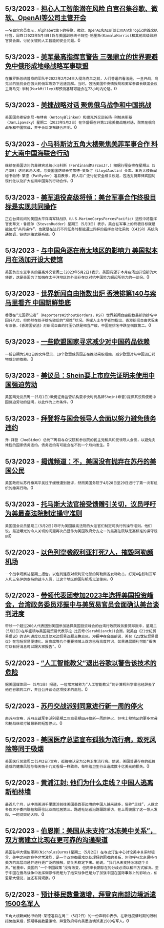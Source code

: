 
  ## 5/3/2023 - [担心人工智能潜在风险 白宫召集谷歌、微软、OpenAI等公司主管开会](https://www.voachinese.com/a/white-house-calls-google-microsoft-for-ai-safety-meeting-20230503/7076615.html)
 ```一名白宫官员表示，Alphabet旗下的谷歌、微软、OpenAI和AI新创公司Anthropic的首席执行官，周四(2023年5月4日)将与美国副总统卡玛拉·哈里斯(KamalaHarris)和其他高级政府官员会面，讨论关键的人工智能的安全问题。```0
  ## 5/3/2023 - [美军最高指挥官警告 三强鼎立的世界要避免中俄形成地缘战略军事联盟](https://www.voachinese.com/a/top-us-general-warns-of-china-russia-strategic-alliance-20230503/7076578.html)
 ```在俄罗斯总统普京的军队于2022年2月24日入侵乌克兰之前，人们普遍的看法是，一旦开战，乌克兰的抵抗会在强大的俄军攻势下迅速瓦解。当时，包括美国中央情报局和美军参谋长联席会议主席马克·米利(MarkMilley)都预测基辅可能会在72小时内沦陷。```0
  ## 5/3/2023 - [美捷战略对话 聚焦俄乌战争和中国挑战](https://www.voachinese.com/a/us-czech-china-20230503/7076569.html)
 ```美国国务卿安东尼·布林肯（AntonyBlinken）和捷克外交部长扬·利帕夫斯基（JanLipavsky）星期二（2023年5月2日）在华盛顿召开第11轮美捷战略对话，聚焦在俄乌战争和中国挑战，并于会后发布联合声明。```0
  ## 5/3/2023 - [小马科斯访五角大楼聚焦美菲军事合作 料扩大南中国海联合行动](https://www.voachinese.com/a/us-philippines-defense-alliance-and-cooperation-20230503/7076564.html)
 ```继续在美国访问的菲律宾总统小马科斯（FerdinandMarcosJr.）根据行程安排在星期三（5月3日）访问五角大楼，与美国国防部长劳埃德·奥斯汀（LloydAustin）会面。五角大楼新闻秘书帕特·莱德（PatRyder）准将表示，两人将广泛讨论安全相关议题，包括支持菲律宾国防现代化以及扩大在南中国海的行动合作。```0
  ## 5/3/2023 - [美军退役高级将领：美台军事合作终极目标是实现共同操作](https://www.voachinese.com/a/us-taiwan-military-ultimate-goal-interoperability-20230503/7076439.html)
 ```正在台湾访问的美国太平洋海军陆战队（U.S.MarineCorpsForcesPacific）退役中將指挥官史蒂文‧鲁德尔（StevenRudder）星期三（5月3日）表示，美台在军事上的终极目标就是能达成“共同操作”，也就是在进行不同任务时都能通过同样的指挥自动化系统（C4ISR）系统沟通协调，链结网络武器系统。```0
  ## 5/3/2023 - [与中国角逐在南太地区的影响力 美国拟本月在汤加开设大使馆](https://www.voachinese.com/a/us-to-open-embassy-in-tonga-this-month-20230503/7076428.html)
 ```美国负责东亚事务的最高外交官周二(2023年5月2日)表示，美国有望于本月在汤加开设新的大使馆，这是美国为了加强在太平洋地区的外交存在以对抗中国势力崛起所努力的一部份。```0
  ## 5/3/2023 - [世界新闻自由指数出炉 香港排第140与索马里看齐 中国朝鲜垫底](https://www.voachinese.com/a/world-press-freedom-index-hong-kong-china-20230503/7076397.html)
 ```香港在“无国界记者”（ReportersWithoutBorders，RSF）世界新闻自由指数最新的排名中回升八位，但仍然在处于排名较后的“艰难”状况。传媒人士与学者均指出，香港新闻自由状况未有改善，《香港国安法》对新闻自由的打压仍然是相当严峻。中国在排名中跌至倒数第二。```0
  ## 5/3/2023 - [一些欧盟国家寻求减少对中国药品依赖](https://www.voachinese.com/a/group-of-eu-states-seeks-to-reduce-dependency-on-china-for-pharmaceuticals-20230502/7075955.html)
 ```一份日期为5月2日的文件显示，19个欧盟成员国正在推动采取措施，减少欧盟对从中国进口药物成分的依赖。```0
  ## 5/3/2023 - [美议员：Shein要上市应先证明未使用中国强迫劳动](https://www.voachinese.com/a/us-lawmakers-urge-scrutiny-of-fashion-firm-shein-over-forced-labor-reports-20230502/7076290.html)
 ```美国两党议员周一(5月1日)敦促证券监管机构要求快时尚品牌Shein(希音)提供其没有使用中国强迫劳动的证明，以此作为上市条件。```0
  ## 5/3/2023 - [拜登将与国会领导人会面以努力避免债务违约](https://www.voachinese.com/a/biden-to-meet-with-congressional-leaders-in-effort-to-avoid-default-20230502/7076303.html)
 ```乔·拜登（JoeBiden）总统下周将与众议院和参议院的民主党和共和党领导人会面，以避免灾难性的国家债务违约。债务违约有可能会在不到一个月内发生。```0
  ## 5/3/2023 - [揭谎频道：不，美国没有抛弃在苏丹的美国公民](https://www.voachinese.com/a/fact-check-us-did-not-abondon-us-citizen-in-sudan/7075951.html)
 ```美国政府从苏丹撤离平民过于缓慢遭到批评，然而美国务院于4月28日至29日进行了第一次有组织的撤离行动。```0
  ## 5/3/2023 - [托马斯大法官接受馈赠引关切，议员呼吁为美最高法院制定操守准则](https://www.voachinese.com/a/thomas-ethics-concerns-renew-questions-about-supreme-court-accountability-20230502/7075939.html)
 ```美国国会议员星期二(5月2日)呼吁为美国最高法院的大法官们制定可执行的操守准则。他们说，最近曝光的令人关切的问题再次凸显作为美国政府分支之一的最高法院缺乏高标准的操守规则```0
  ## 5/2/2023 - [以色列空袭叙利亚打死7人，摧毁阿勒颇机场](https://www.voachinese.com/a/israel-strike-kills-7-in-syria-20230502/7075936.html)
 ```一个战争观察站星期二报告，以色列连夜对叙利亚北部的阿勒颇省发动攻击，打死4名叙利亚军人和三名伊朗支持的战斗人员，让这个地区的国际机场无法使用。```0
  ## 5/2/2023 - [带领代表团参加2023年选择美国投资峰会，台湾政务委员邓振中与美贸易官员会面确认美台谈判进度](https://www.voachinese.com/a/taiwan-trade-negotiator-meets-with-ustr-official-while-leading-large-delegation-to-attend-selectusa-investment-summit-20230502/7075914.html)
 ```带领一个超过200人代表团到美国参加选择美国投资峰会的台湾行政院政务委员邓振中，星期二(5月2日)在华盛顿与美国副贸易代表莎拉·比安奇(SarahBianchi)会面，就美台《21世纪贸易倡议》的谈判进度以及其他双边贸易议题交换意见。邓振中在会面前说，美台《21世纪贸易倡议》在包括贸易便捷化、反贪腐等几个重要领域上双方已有高度共识，如果进展顺利可能“很快可以有好消息可以跟大家报告”。```0
  ## 5/2/2023 - [“人工智能教父”退出谷歌以警告该技术的危险](https://www.voachinese.com/a/godfather-of-ai-quits-google-to-warn-of-the-technology-s-dangers-20230502/7075899.html)
 ```据美国媒体周一（5月1日）报道，一位常常被称为“人工智能教父”的计算机科学家已经辞去了他在谷歌的工作，并且公开谈论这项技术的危险。```0
  ## 5/2/2023 - [苏丹交战派别同意进行新一周的停火](https://www.voachinese.com/a/new-ceasefire-announced-in-sudan-20230502/7075839.html)
 ```南苏丹宣布，苏丹交战军事派别星期二同意星期四开始新一周的停火，但喀土穆地区的更多空袭和枪战继续打破最新的短暂停火。```0
  ## 5/2/2023 - [美国医疗总监宣布孤独为流行病，致死风险等同于吸烟](https://www.voachinese.com/a/loneliness-poses-risks-as-deadly-as-smoking-surgeon-general-20230502/7075852.html)
 ```美国医疗总监周二(5月2日)宣布，孤独被认定为公共卫生流行病。他说，美国普遍存在的孤独造成的健康风险与每天吸十几支香烟一样致命，每年给卫生行业造成数十亿美元的损失。```0
  ## 5/2/2023 - [黄浦江封: 他们为什么走线？中国人逃离新柏林墙](https://www.voachinese.com/a/chinese-flee-the-new-berlin-wall-20230502/7075868.html)
 ```最近几个月，从中南美洲千里跋涉前往美国墨西哥边境的中国人越来越多，俗称“走线”，人数之多仅次于委内瑞拉和哥伦比亚而位居第三。路透社记者沿路跟踪采访，在上周披露了这一惊人发现，一时间舆论大哗。```0
  ## 5/2/2023 - [伯恩斯：美国从未支持“冰冻美中关系”，双方需建立比现在更可靠的沟通渠道](https://www.voachinese.com/a/us-china-relations-russia-taiwan-20230502/7075715.html)
 ```美国驻华大使伯恩斯(NicholasBurns)星期二（5月2日）在与史汀生中心讨论美中关系时坦言，美中之间的竞争非常激烈，是一个双方都很难以处理好的困难的关系，但他呼吁北京保持与美方的高层沟通并进行更广泛的接触，使关系稳定下来。他说，“我们从未支持冰冻这个关系。”他重申，美国的‘一个中国政策’没有改变，但两岸长期存在的分歧必须以和平方式解决。至于中国在俄乌战争中发挥调停作用是为了结束战争还是为了加强中国在国际事务上的影响力，伯恩斯大使说，这还有待观察。```0
  ## 5/2/2023 - [预计移民数量激增，拜登向南部边境派遣1500名军人](https://www.voachinese.com/a/biden-sends-1-500-troops-to-southern-border-expects-migrant-surge-20230502/7075716.html)
 ```五角大楼新闻秘书帕特·莱德准将在周二（5月2日）的一份声明中表示，在新冠疫情时期的限制措施结束后，预期移民数量激增，拜登政府将向美墨边境派遣1500名军人。```0